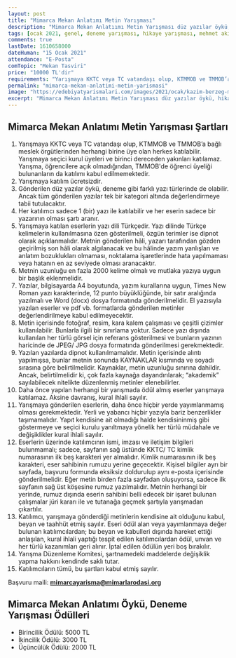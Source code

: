 ```yaml
---
layout: post
title: "Mimarca Mekan Anlatımı Metin Yarışması"
description: "Mimarca Mekan Anlatıımı Metin Yarışması düz yazılar öykü, hikaye ya da deneme türünde olabilir."
tags: [ocak 2021, genel, deneme yarışması, hikaye yarışması, mehmet akif ersoy]
comments: true
lastDate: 1610658000 
dateHuman: "15 Ocak 2021"
attendance: "E-Posta"
comTopic: "Mekan Tasviri"
price: "10000 TL'dir"
requirements: "Yarışmaya KKTC veya TC vatandaşı olup, KTMMOB ve TMMOB’a bağlı meslek örgütlerinden herhangi birine üye olan herkes katılabilir"
permalink: "mimarca-mekan-anlatimi-metin-yarismasi"
image: "https://edebiyatyarismalari.com/images/2021/ocak/kazim-berzeg-makale-yarismasi.jpg"
excerpt: "Mimarca Mekan Anlatımı Metin Yarışması düz yazılar öykü, hikaye ya da deneme türünde olabilir."
---
```


## Mimarca Mekan Anlatımı Metin Yarışması Şartları
1. Yarışmaya KKTC veya TC vatandaşı olup, KTMMOB ve TMMOB’a bağlı meslek örgütlerinden herhangi birine üye olan herkes katılabilir. Yarışmaya seçici kurul üyeleri ve birinci dereceden yakınları katılamaz. Yarışma, öğrencilere açık olmadığından, TMMOB'de öğrenci üyeliği bulunanların da katılımı kabul edilmemektedir.
2. Yarışmaya katılım ücretsizdir.
3. Gönderilen düz yazılar öykü, deneme gibi farklı yazı türlerinde de olabilir. Ancak tüm gönderilen yazılar tek bir kategori altında değerlendirmeye tabii tutulacaktır.
4. Her katılımcı sadece 1 (bir) yazı ile katılabilir ve her eserin sadece bir yazarının olması şartı aranır.
5. Yarışmaya katılan eserlerin yazı dili Türkçedir. Yazı dilinde Türkçe kelimelerin kullanılmasına özen gösterilmeli, özgün terimler ise dipnot olarak açıklanmalıdır. Metnin gönderilen hâli, yazarı tarafından gözden geçirilmiş son hâli olarak algılanacak ve bu hâlinde yazım yanlışları ve anlatım bozuklukları olmaması, noktalama işaretlerinde hata yapılmaması veya hatanın en az seviyede olması aranacaktır.
6. Metnin uzunluğu en fazla 2000 kelime olmalı ve mutlaka yazıya uygun bir başlık eklenmelidir.
7. Yazılar, bilgisayarda A4 boyutunda, yazım kurallarına uygun, Times New Roman yazı karakterinde, 12 punto büyüklüğünde, bir satır aralığında yazılmalı ve Word (docx) dosya formatında gönderilmelidir. El yazısıyla yazılan eserler ve pdf vb. formatlarda gönderilen metinler değerlendirilmeye kabul edilmeyecektir.
8. Metin içerisinde fotoğraf, resim, kara kalem çalışması ve çeşitli çizimler kullanılabilir. Bunlarla ilgili bir sınırlama yoktur. Sadece yazı dışında kullanılan her türlü görsel için referans gösterilmesi ve bunların yazının haricinde de JPEG/ JPG dosya formatında gönderilmesi gerekmektedir.
9. Yazılan yazılarda dipnot kullanılmamalıdır. Metin içerisinde alıntı yapılmışsa, bunlar metnin sonunda KAYNAKLAR kısmında ve soyadı sırasına göre belirtilmelidir. Kaynaklar, metin uzunluğu sınırına dahildir. Ancak, belirtilmelidir ki, çok fazla kaynağa dayandırılarak; “akademik” sayılabilecek nitelikte düzenlenmiş metinler elenebilirler.
10. Daha önce yapılan herhangi bir yarışmada ödül almış eserler yarışmaya katılamaz. Aksine davranış, kural ihlali sayılır.
11. Yarışmaya gönderilen eserlerin, daha önce hiçbir yerde yayımlanmamış olması gerekmektedir. Yerli ve yabancı hiçbir yazıyla bariz benzerlikler taşımamalıdır. Yapıt kendisine ait olmadığı halde kendisininmiş gibi göstermeye ve seçici kurulu yanıltmaya yönelik her türlü müdahale ve değişiklikler kural ihlali sayılır.
12. Eserlerin üzerinde katılımcının ismi, imzası ve iletişim bilgileri bulunmamalı; sadece, sayfanın sağ üstünde KKTC/ TC kimlik numarasının ilk beş karakteri yer almalıdır. Kimlik numarasının ilk beş karakteri, eser sahibinin rumuzu yerine geçecektir. Kişisel bilgiler ayrı bir sayfada, başvuru formunda eksiksiz doldurulup aynı e-posta içerisinde gönderilmelidir. Eğer metin birden fazla sayfadan oluşuyorsa, sadece ilk sayfanın sağ üst köşesine rumuz yazılmalıdır. Metnin herhangi bir yerinde, rumuz dışında eserin sahibini belli edecek bir işaret bulunan çalışmalar jüri kararı ile ve tutanağa geçmek şartıyla yarışmadan çıkartılır.
13. Katılımcı, yarışmaya gönderdiği metinlerin kendisine ait olduğunu kabul, beyan ve taahhüt etmiş sayılır. Eseri ödül alan veya yayımlanmaya değer bulunan katılımcılardan; bu beyan ve kabulleri dışında hareket ettiği anlaşılan, kural ihlali yaptığı tespit edilen katılımcılardan ödül, unvan ve her türlü kazanımları geri alınır. İptal edilen ödülün yeri boş bırakılır.
14. Yarışma Düzenleme Komitesi, şartnamedeki maddelerde değişiklik yapma hakkını kendinde saklı tutar.
15. Katılımcıların tümü, bu şartları kabul etmiş sayılır.

Başvuru maili: **mimarcayarisma@mimarlarodasi.org**

## Mimarca Mekan Anlatımı Öykü, Deneme Yarışması Ödülleri
- Birincilik Ödülü: 5000 TL
- İkincilik Ödülü: 3000 TL
- Üçüncülük Ödülü: 2000 TL